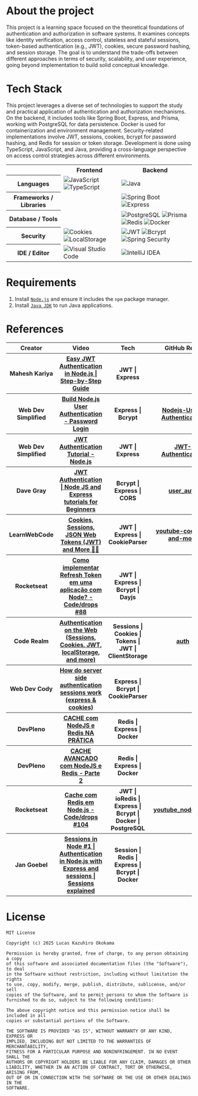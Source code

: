 

# About the project
This project is a learning space focused on the theoretical foundations of authentication and authorization in software systems. It examines concepts like identity verification, access control, stateless and stateful sessions, token-based authentication (e.g., JWT), cookies, secure password hashing, and session storage. The goal is to understand the trade-offs between different approaches in terms of security, scalability, and user experience, going beyond implementation to build solid conceptual knowledge.

# Tech Stack
This project leverages a diverse set of technologies to support the study and practical application of authentication and authorization mechanisms. On the backend, it includes tools like Spring Boot, Express, and Prisma, working with PostgreSQL for data persistence. Docker is used for containerization and environment management. Security-related implementations involve JWT, sessions, cookies, bcrypt for password hashing, and Redis for session or token storage. Development is done using TypeScript, JavaScript, and Java, providing a cross-language perspective on access control strategies across different environments.

<table align="center">
  <tr>
    <th></th>
    <th>Frontend</th>
    <th>Backend</th>
  </tr>
  <tr>
    <th>Languages</th>
    <td>
      <img alt="JavaScript" src="https://img.shields.io/badge/javascript-%23323330.svg?style=for-the-badge&logo=javascript&logoColor=%23F7DF1E"/>
      <img alt="TypeScript" src="https://img.shields.io/badge/typescript-%23007ACC.svg?style=for-the-badge&logo=typescript&logoColor=white" />
    </td>
    <td>
      <img alt="Java" src="https://img.shields.io/badge/java-%23ED8B00.svg?style=for-the-badge&logo=openjdk&logoColor=white" />
    </td>
  </tr>
  <tr>
    <th>Frameworks / Libraries</th>
    <td></td>
    <td>
      <img alt="Spring Boot" src="https://img.shields.io/badge/springboot-%236DB33F.svg?style=for-the-badge&logo=springboot&logoColor=white" />
      <img alt="Express" src="https://img.shields.io/badge/express.js-%23404d59.svg?style=for-the-badge&logo=express&logoColor=%2361DAFB" />
    </td>
  </tr>
  <tr>
    <th>Database / Tools</th>
    <td></td>
    <td>
      <img alt="PostgreSQL" src="https://img.shields.io/badge/postgresql-%23336791.svg?style=for-the-badge&logo=postgresql&logoColor=white" />
      <img alt="Prisma" src="https://img.shields.io/badge/prisma-2D3748?style=for-the-badge&logo=prisma&logoColor=white" />
      <img alt="Redis" src="https://img.shields.io/badge/redis-%23DC382D.svg?style=for-the-badge&logo=redis&logoColor=white" />
      <img alt="Docker" src="https://img.shields.io/badge/docker-%230db7ed.svg?style=for-the-badge&logo=docker&logoColor=white" />
    </td>
  </tr>
  <tr>
    <th>Security</th>
    <td>
      <img alt="Cookies" src="https://img.shields.io/badge/Cookies-%23007ACC.svg?style=for-the-badge&logo=google-chrome&logoColor=white" />
      <img alt="LocalStorage" src="https://img.shields.io/badge/Local%20Storage-FFA500?style=for-the-badge&logo=google-chrome&logoColor=white" />
    </td>
    <td>
      <img alt="JWT" src="https://img.shields.io/badge/JWT-black?style=for-the-badge&logo=JSON%20web%20tokens" />
      <img alt="Bcrypt" src="https://img.shields.io/badge/bcrypt-%2300BC8C.svg?style=for-the-badge&logo=security&logoColor=white" />
      <img alt="Spring Security" src="https://img.shields.io/badge/Spring%20Security-6DB33F?style=for-the-badge&logo=springsecurity&logoColor=white" />
    </td>
  </tr>
  <tr>
    <th>IDE / Editor</th>
    <td>
      <img alt="Visual Studio Code" src="https://img.shields.io/badge/Visual%20Studio%20Code-0078d7.svg?style=for-the-badge&logo=visual-studio-code&logoColor=white" />
    </td>
    <td>
      <img alt="IntelliJ IDEA" src="https://img.shields.io/badge/IntelliJIDEA-000000.svg?style=for-the-badge&logo=intellij-idea&logoColor=white" />
    </td>
  </tr>
</table>




# Requirements
1. Install [`Node.js`](https://nodejs.org/en) and ensure it includes the `npm` package manager.
2. Install [`Java JDK`](https://www.oracle.com/java/technologies/downloads/) to run Java applications.




# References
<table align="center">
    <tr>
        <th>Creator</th>
        <th>Video</th>
        <th>Tech</th>
        <th>GitHub Repo</th>
    </tr>
    <tr>
        <th>Mahesh Kariya</th>
        <th><a href="https://www.youtube.com/watch?v=bSI2zOQm7qM">Easy JWT Authentication in Node.js | Step-by-Step Guide</a></th>
        <th>JWT | Express</th>
        <th><a href=""></a></th>
    </tr>
    <tr>
        <th>Web Dev Simplified</th>
        <th><a href="https://www.youtube.com/watch?v=Ud5xKCYQTjM">Build Node.js User Authentication - Password Login</a></th>
        <th>Express | Bcrypt</th>
        <th><a href="https://github.com/WebDevSimplified/Nodejs-User-Authentication">Nodejs-User-Authentication</a></th>
    </tr>
    <tr>
        <th>Web Dev Simplified</th>
        <th><a href="https://www.youtube.com/watch?v=mbsmsi7l3r4">JWT Authentication Tutorial - Node.js</a></th>
        <th>JWT | Express</th>
        <th><a href="https://github.com/WebDevSimplified/JWT-Authentication">JWT-Authentication</a></th>
    </tr>
    <tr>
        <th>Dave Gray</th>
        <th><a href="https://www.youtube.com/watch?v=favjC6EKFgw">JWT Authentication | Node JS and Express tutorials for Beginners</a></th>
        <th>Bcrypt | Express | CORS</th>
        <th><a href="https://github.com/gitdagray/user_auth">user_auth</a></th>
    </tr>
    <tr>
        <th>LearnWebCode</th>
        <th><a href="https://www.youtube.com/watch?v=uXDnS5PcjCA">Cookies, Sessions, JSON Web Tokens (JWT) and More 🍪🔐</a></th>
        <th>JWT | Express | CookieParser</th>
        <th><a href="https://github.com/LearnWebCode/youtube-cookies-and-more">youtube-cookies-and-more</a></th>
    </tr>
    <tr>
        <th>Rocketseat</th>
        <th><a href="https://www.youtube.com/watch?v=RaweREhpBX8">Como implementar Refresh Token em uma aplicação com Node? - Code/drops #88</a></th>
        <th>JWT | Express | Bcrypt | Dayjs</th>
        <th><a href=""></a></th>
    </tr>
    <tr>
        <th>Code Realm</th>
        <th><a href="https://www.youtube.com/watch?v=2PPSXonhIck">Authentication on the Web (Sessions, Cookies, JWT, localStorage, and more)</a></th>
        <th>Sessions | Cookies | Tokens | JWT | ClientStorage</th>
        <th><a href="https://github.com/alex996/presentations/blob/master/auth.md">auth</a></th>
    </tr>
     <tr>
        <th>Web Dev Cody</th>
        <th><a href="https://www.youtube.com/watch?v=BgsQrOHNKeY">How do server side authentication sessions work (express & cookies)</a></th>
        <th>Express | Bcrypt | CookieParser</th>
        <th><a href=""></a></th>
    </tr>
    <tr>
        <th>DevPleno</th>
        <th><a href="https://www.youtube.com/watch?v=wVHBQILmd_8">CACHE com NodeJS e Redis NA PRÁTICA</a></th>
        <th>Redis | Express | Docker</th>
        <th><a href=""></a></th>
    </tr>
    <tr>
        <th>DevPleno</th>
        <th><a href="https://www.youtube.com/watch?v=yYmhPys6KU8">CACHE AVANÇADO com NodeJS e Redis - Parte 2</a></th>
        <th>Redis | Express | Docker</th>
        <th><a href=""></a></th>
    </tr>
    <tr>
        <th>Rocketseat</th>
        <th><a href="https://www.youtube.com/watch?v=hf3EHCXsRYM">Cache com Redis em Node.js - Code/drops #104</a></th>
        <th>JWT | ioRedis | Express | Bcrypt | Docker | PostgreSQL</th>
        <th><a href="https://github.com/rocketseat-content/youtube_node_redis">youtube_node_redis</a></th>
    </tr>
    <tr>
        <th>Jan Goebel</th>
        <th><a href="https://www.youtube.com/watch?v=bvQah0k5-eA">Sessions in Node #1 | Authentication in Node.js with Express and sessions | Sessions explained</a></th>
        <th>Session | Redis | Express | Bcrypt | Docker</th>
        <th><a href=""></a></th>
    </tr>
</table>



# License
```
MIT License

Copyright (c) 2025 Lucas Kazuhiro Okokama

Permission is hereby granted, free of charge, to any person obtaining a copy
of this software and associated documentation files (the "Software"), to deal
in the Software without restriction, including without limitation the rights
to use, copy, modify, merge, publish, distribute, sublicense, and/or sell
copies of the Software, and to permit persons to whom the Software is
furnished to do so, subject to the following conditions:

The above copyright notice and this permission notice shall be included in all
copies or substantial portions of the Software.

THE SOFTWARE IS PROVIDED "AS IS", WITHOUT WARRANTY OF ANY KIND, EXPRESS OR
IMPLIED, INCLUDING BUT NOT LIMITED TO THE WARRANTIES OF MERCHANTABILITY,
FITNESS FOR A PARTICULAR PURPOSE AND NONINFRINGEMENT. IN NO EVENT SHALL THE
AUTHORS OR COPYRIGHT HOLDERS BE LIABLE FOR ANY CLAIM, DAMAGES OR OTHER
LIABILITY, WHETHER IN AN ACTION OF CONTRACT, TORT OR OTHERWISE, ARISING FROM,
OUT OF OR IN CONNECTION WITH THE SOFTWARE OR THE USE OR OTHER DEALINGS IN THE
SOFTWARE.
```
